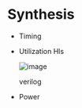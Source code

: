 # Synthesis
* Timing
* Utilization
  Hls
  
  ![image](https://github.com/Kman1016/SocLab/assets/72218646/651e191c-b7e7-44be-9e53-eb1ffd5de762)

  verilog
  
* Power
